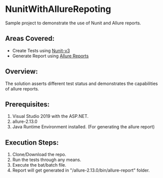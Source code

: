 # NunitWithAllureRepoting

Sample project to demonstrate the use of Nunit and Allure reports.

## Areas Covered:
- Create Tests using [Nunit-v3](https://github.com/nunit/docs/wiki)
- Generate Report using [Allure Reports](http://allure.qatools.ru/) 


## Overview:
The solution asserts different test status and demonstrates the capabilities of allure reports.

## Prerequisites:
1. Visual Studio 2019 with the ASP.NET.
2. allure-2.13.0
3. Java Runtime Environment installed. (For generating the allure report)

## Execution Steps:
1. Clone/Download the repo.
2. Run the tests through any means.
3. Execute the bat/batch file.
3. Report will get generated in "/allure-2.13.0/bin/allure-report" folder.
